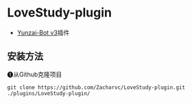 # LoveStudy-plugin
 - [Yunzai-Bot v3](https://github.com/Le-niao/Yunzai-Bot)插件
## 安装方法
❶从Github克隆项目
```
git clone https://github.com/Zacharvc/LoveStudy-plugin.git ./plugins/LoveStudy-plugin/
```